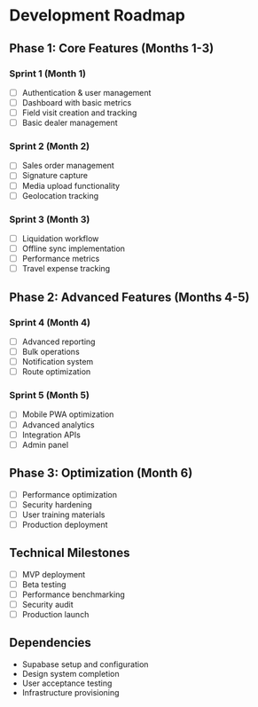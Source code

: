 # Development Roadmap

## Phase 1: Core Features (Months 1-3)
### Sprint 1 (Month 1)
- [ ] Authentication & user management
- [ ] Dashboard with basic metrics
- [ ] Field visit creation and tracking
- [ ] Basic dealer management

### Sprint 2 (Month 2)
- [ ] Sales order management
- [ ] Signature capture
- [ ] Media upload functionality
- [ ] Geolocation tracking

### Sprint 3 (Month 3)
- [ ] Liquidation workflow
- [ ] Offline sync implementation
- [ ] Performance metrics
- [ ] Travel expense tracking

## Phase 2: Advanced Features (Months 4-5)
### Sprint 4 (Month 4)
- [ ] Advanced reporting
- [ ] Bulk operations
- [ ] Notification system
- [ ] Route optimization

### Sprint 5 (Month 5)
- [ ] Mobile PWA optimization
- [ ] Advanced analytics
- [ ] Integration APIs
- [ ] Admin panel

## Phase 3: Optimization (Month 6)
- [ ] Performance optimization
- [ ] Security hardening
- [ ] User training materials
- [ ] Production deployment

## Technical Milestones
- [ ] MVP deployment
- [ ] Beta testing
- [ ] Performance benchmarking
- [ ] Security audit
- [ ] Production launch

## Dependencies
- Supabase setup and configuration
- Design system completion
- User acceptance testing
- Infrastructure provisioning